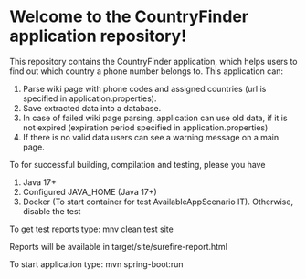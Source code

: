 # Welcome to the CountryFinder application repository!

This repository contains the CountryFinder application, which helps users to find out which 
country a phone number belongs to. This application can:

1. Parse wiki page with phone codes and assigned countries (url is specified in application.properties).
2. Save extracted data into a database.
3. In case of failed wiki page parsing, application can use old data, if it is not expired (expiration period specified in application.properties)
4. If there is no valid data users can see a warning message on a main page. 

To for successful building, compilation and testing, please you have
1. Java 17+
2. Configured JAVA_HOME (Java 17+)
3. Docker (To start container for test AvailableAppScenario IT). Otherwise, disable the test

To get test reports type:
mnv clean test site

Reports will be available in target/site/surefire-report.html

To start application type:
mvn spring-boot:run
